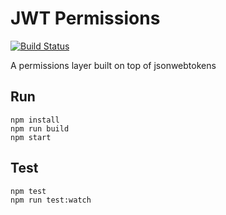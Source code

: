 # JWT Permissions

[![Build Status](https://travis-ci.org/hharnisc/jwt-permissions.svg?branch=master)](https://travis-ci.org/hharnisc/jwt-permissions)

A permissions layer built on top of jsonwebtokens


## Run
    npm install
    npm run build
    npm start


## Test
    npm test
    npm run test:watch
